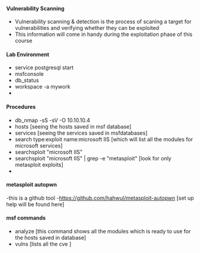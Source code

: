 #### Vulnerability Scanning
- Vulnerability scanning & detection is the process of scaning a target for vulnerabilities and verifying whether they can be exploited
- This information will come in handy during the exploitation phase of this course

#### Lab Environment
- service postgresql start
- msfconsole
- db_status
- workspace -a mywork
- 
#### Procedures
- db_nmap -sS -sV -O 10.10.10.4
- hosts [seeing the hosts saved in msf database]
- services [seeing the services saved in msfdatabases]
- search type:exploit name:microsoft IIS [which will list all the modules for microsoft services]
- searchsploit "microsoft IIS"
-  searchsploit "microsoft IIS" | grep -e "metasploit" [look for only metasploit exploits]
- 

#### metasploit autopwn
-this is a github tool
-https://github.com/hahwul/metasploit-autopwn [set up help will be found here]
#### msf commands
 - analyze [this command shows all the modules which is ready to use for the hosts saved in database]
 - vulns [lists all the cve ]

